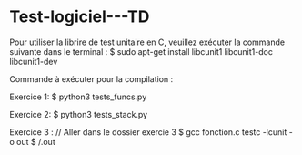 # Test-logiciel---TD

Pour utiliser la librire de test unitaire en C, veuillez exécuter la commande suivante dans le terminal :
$ sudo apt-get install libcunit1 libcunit1-doc libcunit1-dev

Commande à exécuter pour la compilation :

Exercice 1:
$ python3 tests_funcs.py

Exercice 2:
$ python3 tests_stack.py

Exercice 3 :
// Aller dans le dossier exercie 3
$ gcc fonction.c testc -lcunit -o out
$ /.out